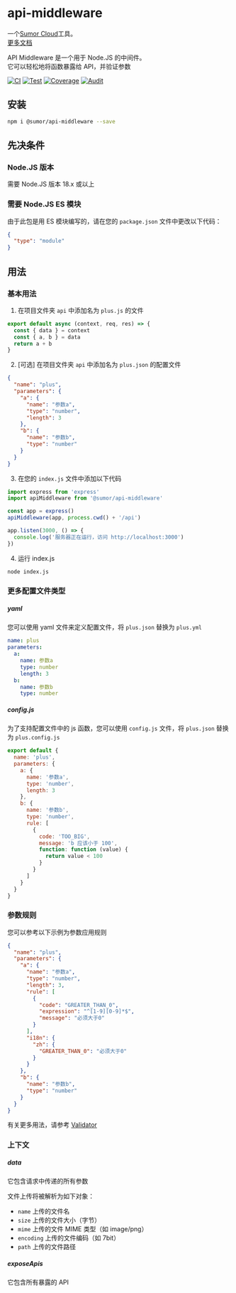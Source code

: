 # api-middleware

一个[Sumor Cloud](https://sumor.cloud)工具。  
[更多文档](https://sumor.cloud/api-middleware)

API Middleware 是一个用于 Node.JS 的中间件。  
它可以轻松地将函数暴露给 API，并验证参数

[![CI](https://github.com/sumor-cloud/api-middleware/actions/workflows/ci.yml/badge.svg)](https://github.com/sumor-cloud/api-middleware/actions/workflows/ci.yml)
[![Test](https://github.com/sumor-cloud/api-middleware/actions/workflows/ut.yml/badge.svg)](https://github.com/sumor-cloud/api-middleware/actions/workflows/ut.yml)
[![Coverage](https://github.com/sumor-cloud/api-middleware/actions/workflows/coverage.yml/badge.svg)](https://github.com/sumor-cloud/api-middleware/actions/workflows/coverage.yml)
[![Audit](https://github.com/sumor-cloud/api-middleware/actions/workflows/audit.yml/badge.svg)](https://github.com/sumor-cloud/api-middleware/actions/workflows/audit.yml)

## 安装

```bash
npm i @sumor/api-middleware --save
```

## 先决条件

### Node.JS 版本

需要 Node.JS 版本 18.x 或以上

### 需要 Node.JS ES 模块

由于此包是用 ES 模块编写的，请在您的 `package.json` 文件中更改以下代码：

```json
{
  "type": "module"
}
```

## 用法

### 基本用法

1. 在项目文件夹 `api` 中添加名为 `plus.js` 的文件

```js
export default async (context, req, res) => {
  const { data } = context
  const { a, b } = data
  return a + b
}
```

2. [可选] 在项目文件夹 `api` 中添加名为 `plus.json` 的配置文件

```json
{
  "name": "plus",
  "parameters": {
    "a": {
      "name": "参数a",
      "type": "number",
      "length": 3
    },
    "b": {
      "name": "参数b",
      "type": "number"
    }
  }
}
```

3. 在您的 `index.js` 文件中添加以下代码

```javascript
import express from 'express'
import apiMiddleware from '@sumor/api-middleware'

const app = express()
apiMiddleware(app, process.cwd() + '/api')

app.listen(3000, () => {
  console.log('服务器正在运行，访问 http://localhost:3000')
})
```

4. 运行 index.js

```bash
node index.js
```

### 更多配置文件类型

##### yaml

您可以使用 yaml 文件来定义配置文件，将 `plus.json` 替换为 `plus.yml`

```yaml
name: plus
parameters:
  a:
    name: 参数a
    type: number
    length: 3
  b:
    name: 参数b
    type: number
```

##### config.js

为了支持配置文件中的 js 函数，您可以使用 `config.js` 文件，将 `plus.json` 替换为 `plus.config.js`

```javascript
export default {
  name: 'plus',
  parameters: {
    a: {
      name: '参数a',
      type: 'number',
      length: 3
    },
    b: {
      name: '参数b',
      type: 'number',
      rule: [
        {
          code: 'TOO_BIG',
          message: 'b 应该小于 100',
          function: function (value) {
            return value < 100
          }
        }
      ]
    }
  }
}
```

### 参数规则

您可以参考以下示例为参数应用规则

```json
{
  "name": "plus",
  "parameters": {
    "a": {
      "name": "参数a",
      "type": "number",
      "length": 3,
      "rule": [
        {
          "code": "GREATER_THAN_0",
          "expression": "^[1-9][0-9]*$",
          "message": "必须大于0"
        }
      ],
      "i18n": {
        "zh": {
          "GREATER_THAN_0": "必须大于0"
        }
      }
    },
    "b": {
      "name": "参数b",
      "type": "number"
    }
  }
}
```

有关更多用法，请参考 [Validator](https://sumor.cloud/validator/)

### 上下文

##### data

它包含请求中传递的所有参数

文件上传将被解析为如下对象：

- `name` 上传的文件名
- `size` 上传的文件大小（字节）
- `mime` 上传的文件 MIME 类型（如 image/png）
- `encoding` 上传的文件编码（如 7bit）
- `path` 上传的文件路径

##### exposeApis

它包含所有暴露的 API

